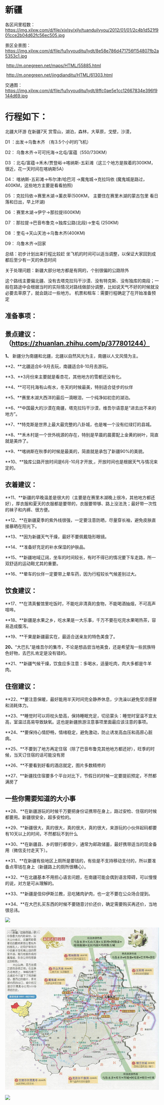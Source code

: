 # 新疆

各区间里程数：https://img.xjlxw.com/d/file/xjxlsy/xjly/tuanduilvyou/2012/01/01/2c4b1d521f901cce2b04d62fc56ec505.jpg

景区全景图： https://img.xjlxw.com/d/file/fu/lvyouditu/lydt/8e58e786d471756f154807fb2a5353c1.jpg

​						  http://m.onegreen.net/maps/HTML/55885.html

​						 http://m.onegreen.net/jingdianditu/HTML/61303.html

交通图：https://img.xjlxw.com/d/file/fu/lvyouditu/lydt/8ffc0ae5e1cc12667834e396f9144d69.jpg

# 行程如下： 

北疆大环游 在新疆7天 赏雪山，湖泊，森林，大草原，戈壁，沙漠，

D1 ：出发→乌鲁木齐 （有3.5个小时的飞机）

D2： 乌鲁木齐→可可托海→北屯/富蕴（550/730KM） 

D3 ：北屯/富蕴→禾木/贾登峪->喀纳斯-五彩滩（这三个地方是挨着的300KM，很近，花一天时间在喀纳斯5A）

D4： 喀纳斯-五彩滩→布尔津/哈巴河 ->魔鬼城->克拉玛依 (魔鬼城是路过，400KM，这些地方主要是看看拍照)

D5 ：克拉玛依→赛里木湖→薰衣草(500KM， 主要住在赛里木湖的蒙古包里 看日落和日出，早上环湖)

D6 ：赛里木湖→伊宁→那拉提(600KM)

D7 ：那拉提->巴音布鲁克→独库公路(北段)→奎屯 (250KM)

D8 ：奎屯→天山天池→乌鲁木齐(400KM) 

D9： 乌鲁木齐→回家

总结：初步计划出来行程比较赶 坐飞机的时间可以适当调整，以保证大家回到成都后至少有一天的休息时间

关于处理问题：新疆大部分地方都是有网的，个别很偏的公路除外

这个路线主要偏北疆、没有去塔克拉玛干沙漠、没有特克斯、没有独库的南段；一般在路途中会根据当时的实际情况对路线做部分调整，比如说天气不好的时候就没必要去草原了，就会跳过一些地方。
机票和租车：需要行程确定了在开始准备预定

## **准备事项：**


## **景点建议：**（https://zhuanlan.zhihu.com/p/377801244）

**1、** 新疆分为南疆和北疆，北疆以自然风光为主，南疆以人文风情为主。

**2、**北疆适合6-9月去玩，南疆适合8-10月去游玩。

**3、**3月份来主要就是看杏花，其他地方的雪都还没有化。

**4、**可可托海有山有水，冬天的时候最美，特别适合徒步的伙伴

**5、**赛里木湖大西洋的最后一滴眼泪，一个纯净如初恋的湖泊。

**6、**中国最大的沙漠在南疆，塔克拉玛干沙漠，维吾尔语意是“进去出不来的地方”。

**7、**特克斯是世界上最大最完整的八卦城，也是唯一个没有红绿灯的县城。

**8、**禾木村是一个世外桃源的存在，特别是早晨的晨雾配上金黄的树叶，简直就是美炸了。

**9、**喀纳斯在秋季的时候是最美的，简直就是承包了新疆90%的美貌。

**10、**独库公路开放时间是6月-10月才开放,，开放时间也是根据天气与情况来定的。

## **衣着建议：**

**11、**新疆的早晚温差是很大的（主要是在赛里木湖晚上很冷，其他地方都还好），厚衣服和夏天的衣服都是要带的，衣服要带够、路上没法洗；最好带一次性的袜子和内裤、很方便。

**12、**在新疆夏季的紫外线很强，一定要注意防晒，尽量穿长袖，避免皮肤直接暴晒在阳光下。

**13、**因为新疆天气干燥，最好不要佩戴隐形眼镜。

**14、**准备好充足的补水保湿的护肤品。

**15、**新疆地域辽阔，坐车的时间较长，有时不得已的情况要下车走路，所一双舒适的运动鞋尤其的重要。

**16、**晕车的伙伴一定要带上晕车药，因为行程较长气候差别过大。

## **饮食建议：**

**17、**在清真餐馆里吃饭时，不能吃非清真的食物，不能喝酒抽烟，不可高声喧哗。

**18、**新疆是水果之乡，吃水果是一大乐事，千万不要在吃完水果喝热茶，容易造成腹泻。

**19、**干果是新疆最实在，最适合送亲友的特色美食了。

**20、**“大巴扎”是维吾尔的集市，不论是想品尝当地美食，还是希望淘一些民族特色好物，去巴扎肯定是没有错的。

**21、**新疆气候干燥，饮食应多注意：多喝水，适量吃肉，肉大多都是牛羊肉。

## **住宿建议：**

**22、**要注意保暖，最好能用半天时间完全静养休息，少洗澡以避免受凉感冒和消耗体力。

**23、**睡觉时可以将枕头垫高，保持睡眠充足，切忌蒙头：睡觉时室温不宜太高，室温过高易导致缺氧。这也是新疆旅游注意事项里面最应该注意的事项。

**24、**要保持心情舒畅，情绪稳定，避免激动，防止诱发高血压和高原心脏病。

**25、**不要到了地方再定住宿（除了巴音布鲁克其他地方都还好），旺季的时候，当天订住宿的话可能没有房

**26、**不要看到好看的酒店就定，图片多数精修的

**27、**新疆找住宿要多个平台对比下，节假日的时候一定要提前预定，不然都满房了

## **一些你需要知道的大小事**

**28、**在新疆游玩的时候千万要把身份证携带在身上，路过安检、住宿的时候都要用。新疆很安全，超多安检的。

**29、**新疆很大，真的很大，真的很大，真的很大，来游玩的小伙伴起码都要有10天以上的时间，不然都玩不到什么

**30、**在新疆县、乡的银行都很少，通常为邮政储蓄，最好携带适当的现金备用（微信支付走天下）。

**31、**在新疆有些地区上厕所是要钱的，有些是不支持移动支付的，所以要准备点零钱在身上（新疆路上的厕所很糟心）。

**32、**在北疆基本不用担心语言问题，在南疆可能会偶到语言障碍，可以慢慢的说，对方是可从理解的。

**33、**新疆是信仰伊斯兰教，忌吃猪肉驴肉，也一定不要在公众场合提到。

**34、**在大巴扎买东西的时候不要随意讨价还价，确定需要购买再还价，当地很忌讳。

![](https://img.xjlxw.com/d/file/fu/lvyouditu/lydt/8e58e786d471756f154807fb2a5353c1.jpg)

![](./xinjiang.jpeg)

![](https://img.xjlxw.com/d/file/xjxlsy/xjly/tuanduilvyou/2012/01/01/2c4b1d521f901cce2b04d62fc56ec505.jpg)
